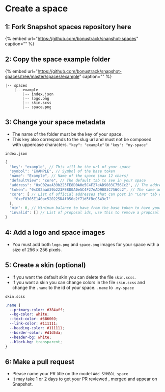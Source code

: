# Create a space

## **1: Fork Snapshot spaces repository here**

{% embed url="https://github.com/bonustrack/snapshot-spaces" caption="" %}

## **2: Copy the space example folder**

{% embed url="https://github.com/bonustrack/snapshot-spaces/tree/master/spaces/example" caption="" %}

```text
|-- spaces
    |-- example
        |-- index.json
        |-- logo.png
        |-- skin.scss
        |-- space.png
```

## **3: Change your space metadata**

* The name of the folder must be the key of your space.
* This key also corresponds to the slug url and must not be composed with uppercase characters. `"key": "example"` to `"key": "my-space"`

`index.json`

```javascript
{
  "key": "example", // This will be the url of your space
  "symbol": "EXAMPLE", // Symbol of the base token
  "name": "Example", // Name of the space (max 12 chars)
  "defaultView": "core", // The default tab to see in your space
  "address": "0xC02aaA39b223FE8D0A0e5C4F27eAD9083C756Cc2", // The address of the base token
  "token": "0xC02aaA39b223FE8D0A0e5C4F27eAD9083C756Cc2", // The same address of the base token
  "core": [ // List of official addresses that can post in "Core" tab of your space
    "0xeF8305E140ac520225DAf050e2f71d5fBcC543e7"
  ],
  "min": 0, // Minimum balance to have from the base token to have your proposal visible in the space (unless the address is a core address)
  "invalid": [] // List of proposal ids, use this to remove a proposal from your space
}
```

## **4: Add a logo and space images**

* You must add both `logo.png` and `space.png` images for your space with a size of 256 x 256 pixels.

## **5: Create a skin \(optional\)**

* If you want the default skin you can delete the file `skin.scss`.
* If you want a skin you can change colors in the file `skin.scss` and change the `.name` to the id of your space. `.name` to `.my-space`

`skin.scss`

```css
.name {
  --primary-color: #384aff;
  --bg-color: white;
  --text-color: #586069;
  --link-color: #111111;
  --heading-color: #111111;
  --border-color: #d1d5da;
  --header-bg: white;
  --block-bg: transparent;
}
```

## **6: Make a pull request**

* Please name your PR title on the model `Add SYMBOL space`
* It may take 1 or 2 days to get your PR reviewed , merged and appear on Snapshot.

